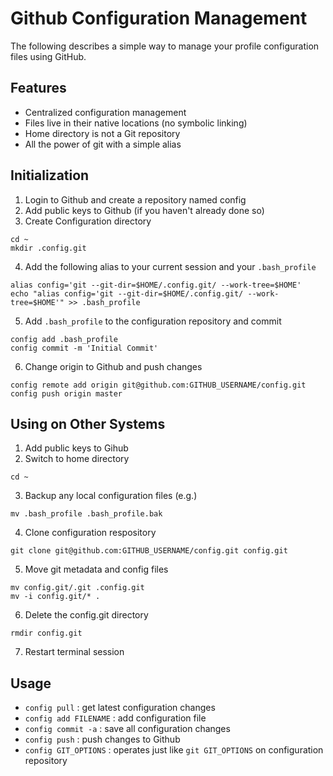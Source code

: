 Github Configuration Management
===============================

The following describes a simple way to manage your profile
configuration files using GitHub.

Features
--------
 * Centralized configuration management
 * Files live in their native locations (no symbolic linking)
 * Home directory is not a Git repository
 * All the power of git with a simple alias

Initialization
--------------

1. Login to Github and create a repository named config
2. Add public keys to Github (if you haven't already done so)
3. Create Configuration directory
```
cd ~
mkdir .config.git
```
4. Add the following alias to your current session and your `.bash_profile`
```
alias config='git --git-dir=$HOME/.config.git/ --work-tree=$HOME'
echo "alias config='git --git-dir=$HOME/.config.git/ --work-tree=$HOME'" >> .bash_profile
```
5. Add `.bash_profile` to the configuration repository and commit
```
config add .bash_profile
config commit -m 'Initial Commit'
```
6. Change origin to Github and push changes
```
config remote add origin git@github.com:GITHUB_USERNAME/config.git
config push origin master
```

Using on Other Systems
----------------------

1. Add public keys to Gihub
2. Switch to home directory
```
cd ~
```
3. Backup any local configuration files (e.g.)
```
mv .bash_profile .bash_profile.bak
```
4. Clone configuration respository
```
git clone git@github.com:GITHUB_USERNAME/config.git config.git
```
5. Move git metadata and config files
```
mv config.git/.git .config.git
mv -i config.git/* .
```
6. Delete the config.git directory
```
rmdir config.git
```
7. Restart terminal session

Usage
-----

  * `config pull` : get latest configuration changes
  * `config add FILENAME` : add configuration file
  * `config commit -a` : save all configuration changes
  * `config push` : push changes to Github
  * `config GIT_OPTIONS` : operates just like `git GIT_OPTIONS` on configuration repository

